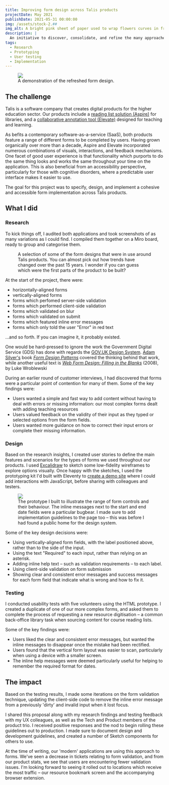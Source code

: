 ```yaml
---
title: Improving form design across Talis products
projectDate: May 2021
publishDate: 2021-05-31 00:00:00
img: /assets/stock-2.##
img_alt: A bright pink sheet of paper used to wrap flowers curves in front of rich blue background
description: |
  An initiative to discover, consolidate, and refine the many approaches to forms and form validation used across Talis products.
tags:
  - Research
  - Prototyping
  - User testing
  - Implementation
---
```

<figure>
<picture>
<img src="https://res.cloudinary.com/danmatthew/image/upload/v1691504003/Case%20Study%20Assets/talis.github.io_bootstrap-theme_forms__jblsox.webp" />
</picture>
<figcaption>A demonstration of the refreshed form design.</figcaption>
</figure>

## The challenge
Talis is a software company that creates digital products for the higher education sector. Our products include a [reading list solution (Aspire)](https://talis.com/aspire) for libraries, and a [collaborative annotation tool (Elevate)](https://talis.com/elevate) designed for teaching and learning.

As befits a contemporary software-as-a-service (SaaS), both products feature a range of different forms to be completed by users. Having grown organically over more than a decade, Aspire and Elevate incorporated numerous combinations of visuals, interactions, and feedback mechanisms. One facet of good user experience is that functionality which purports to do the same thing looks and works the same throughout your time on the application. This is also beneficial from an accessibility perspective, particularly for those with cognitive disorders, where a predictable user interface makes it easier to use.

The goal for this project was to specify, design, and implement a cohesive and accessible form implementation across Talis products.

## What I did
### Research
To kick things off, I audited both applications and took screenshots of as many variations as I could find. I compiled them together on a Miro board, ready to group and categorise them.

<figure>
  <picture>
    <img src="https://res.cloudinary.com/danmatthew/image/upload/v1691504003/Case%20Study%20Assets/Aspire_-_Frame_1_g3skkr.webp" alt="">
  </picture>
  <figcaption>A selection of some of the form designs that were in use around Talis products. You can almost pick out how trends have changed over the past 15 years. I wonder if you can guess which were the first parts of the product to be built?</figcaption>
</figure>

At the start of the project, there were:

- horizontally-aligned forms
- vertically-aligned forms
- forms which perfomed server-side validation
- forms which performed client-side validation
- forms which validated on blur
- forms which validated on submit
- forms which featured inline error messages
- forms which only told the user "Error" in red text

…and so forth. If you can imagine it, it probably existed.

One would be hard-pressed to ignore the work the Government Digital Service (GDS) has done with regards the [GOV.UK Design System](https://design-system.service.gov.uk/). [Adam Silver's](https://adamsilver.io/) book <cite><a href="https://www.smashingmagazine.com/printed-books/form-design-patterns/">Form Design Patterns</a></cite> covered the thinking behind that work, while another useful text is <cite><a href="https://www.lukew.com/resources/web_form_design.asp">Web Form Design: Filling in the Blanks</a></cite> (2008), by Luke Wroblewski

During an earlier round of customer interviews, I had discovered that forms were a particular point of contention for many of them. Some of the key findings were:

- Users wanted a simple and fast way to add content without having to deal with errors or missing information: our most complex forms dealt with adding teaching resources
- Users valued feedback on the validity of their input as they typed or selected options from the form fields.
- Users wanted more guidance on how to correct their input errors or complete their missing information.

### Design
Based on the research insights, I created user stories to define the main features and scenarios for the types of forms we used throughout our products. I used [Excalidraw](https://excalidraw.com)  to sketch some low-fidelity wireframes to explore options visually. Once happy with the sketches, I used the prototyping kit I'd built with Eleventy to [create a demo site](https://talis.github.io/bootstrap-theme/forms/) where I could add interactions with JavaScript, before sharing with colleagues and testers.

<figure>
<picture>
<img src="https://res.cloudinary.com/danmatthew/image/upload/v1691504003/Case%20Study%20Assets/talis.github.io_bootstrap-theme_forms__jblsox.webp" />
</picture>
<figcaption>The prototype I built to illustrate the range of form controls and their behaviour. The inline messages next to the start and end date fields were a particular bugbear. I made sure to add implementation guidelines to the page too – this was before I had found a public home for the design system.</figcaption>
</figure>

Some of the key design decisions were:
- Using vertically-aligned form fields, with the label positioned above, rather than to the side of the input.
- Using the text "Required" to each input, rather than relying on an asterisk.
- Adding inline help text – such as validation requirements – to each label.
- Using client-side validation on form submission
- Showing clear and consistent error messages and success messages for each form field that indicate what is wrong and how to fix it.

### Testing
I conducted usability tests with five volunteers using the HTML prototype. I created a duplicate of one of our more complex forms, and asked them to complete the process of requesting a new resource digitisation – a common back-office library task when sourcing content for course reading lists.

Some of the key findings were:

- Users liked the clear and consistent error messages, but wanted the inline messages to disappear once the mistake had been rectified.
- Users found that the vertical form layout was easier to scan, particularly when using a device with a smaller screen.
- The inline help messages were deemed particularly useful for helping to remember the required format for dates.

## The impact
Based on the testing results, I made some iterations on the form validation technique, updating the client-side code to remove the inline error message from a previously 'dirty' and invalid input when it lost focus.

I shared this proposal along with my research findings and testing feedback with my UX colleagues, as well as the Tech and Product members of the product trio. I received positive responses and the nod to begin rolling these guidelines out to production. I made sure to document design and development guidelines, and created a number of Sketch components for others to use.

At the time of writing, our 'modern' applications are using this approach to forms. We've seen a decrease in tickets relating to form validation, and from our product stats, we see that users are encountering fewer validation issues. I'm looking forward to seeing it rolled out to locations which receive the most traffic – our resource bookmark screen and the accompanying browser extension.
